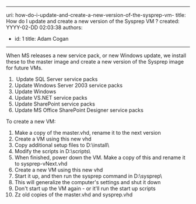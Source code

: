 

---
uri: how-do-i-update-and-create-a-new-version-of-the-sysprep-vm-
title: How do I update and create a new version of the Sysprep VM ?
created: YYYY-02-DD 02:03:38
authors:
  - id: 1
    title: Adam Cogan
---




<span class='intro'> When MS releases a new service pack, or new Windows update, we install these to the master image and create a new version of the Sysprep image for future VMs.  </span>

<ol><li>&#160;Update SQL Server service packs </li>
<li>Update Windows Server 2003 service packs </li>
<li>Update Windows </li>
<li>Update VS.NET service packs </li>
<li>Update SharePoint service packs </li>
<li>Update MS Office SharePoint Designer service packs </li></ol>
<p>To create a new VM&#58; </p>
<ol><li>Make a copy of the master.vhd, rename it to the next version </li>
<li>Create a VM using this new vhd </li>
<li>Copy additional setup files to D&#58;\install\ </li>
<li>Modify the scripts in D&#58;\scripts\ </li>
<li>When finished, power down the VM. Make a copy of this and rename it to sysprep-vNext.vhd </li>
<li>Create a new VM using this new vhd </li>
<li>Start it up, and then run the sysprep command in D&#58;\sysprep\ </li>
<li>This will generalize the computer's settings and shut it down </li>
<li>Don't start up the VM again - or it'll run the start up scripts </li>
<li>Zz old copies of the master.vhd and sysprep.vhd </li></ol>



